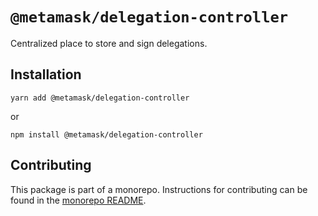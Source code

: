 # `@metamask/delegation-controller`

Centralized place to store and sign delegations.

## Installation

`yarn add @metamask/delegation-controller`

or

`npm install @metamask/delegation-controller`

## Contributing

This package is part of a monorepo. Instructions for contributing can be found in the [monorepo README](https://github.com/MetaMask/core#readme).
